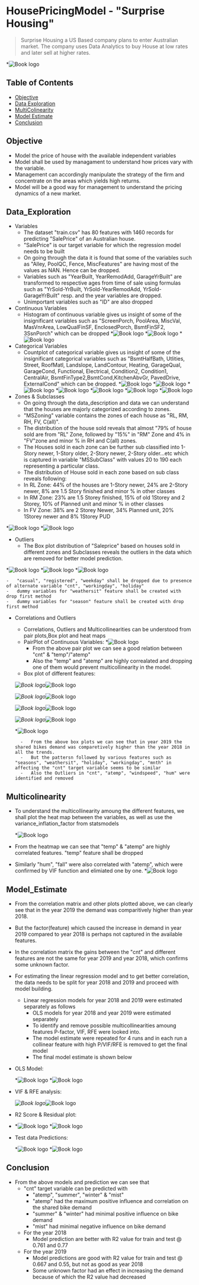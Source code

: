 # HousePricingModel - "Surprise Housing" 
> Surprise Housing a US Based company plans to enter Australian market. 
> The company uses Data Analytics to buy House at low rates and later sell at higher rates. 
> 
> 
>

*![Book logo](/pricing1.jpg)

## Table of Contents
* [Objective](#Objective)
* [Data Exploration](#Data_Exploration)
* [MultiColinearity](#Multicolinearity)
* [Model Estimate](#Model_Estimate)
* [Conclusion](#Conclusion)

<!-- You can include any other section that is pertinent to your problem -->

## Objective
- Model the price of house with the available independent variables
- Model shall be used by managament to understand how prices vary with the variable.
- Management can accordingly manipulate the strategy of the firm and concentrate on the areas which yields high returns.
- Model will be a good way for management to understand the pricing dynamics of a new market.
<!-- You don't have to answer all the questions - just the ones relevant to your project. -->

## Data_Exploration
-  Variables
    -   The dataset "train.csv" has 80 features with 1460 records for predicting "SalePrice" of an Australian house. 
    -   "SalePrice" is our target variable for which the regression model needs to be built
    -   On going through the data it is found that some of the variables such as "Alley, PoolQC, Fence, MiscFeatures" are having most of the values as NAN. Hence can be dropped. 
    -   Variables such as "YearBuilt, YearRemodAdd, GarageYrBuilt" are transformed to respective ages from time of sale using formulas such as  "YrSold-YrBuilt, YrSold-YearRemodAdd, YrSold-GarageYrBuilt" resp. and the year variables are dropped. 
    -   Unimportant variables such as "ID" are also dropped
-   Continuous Variables
    -   Histogram of continuous variable gives us insight of some of the insignificant variables such as "ScreenPorch, PoolArea, MiscVal, MasVnrArea, LowQualFinSF, EnclosedPorch, BsmtFinSF2, 3SsnPorch" which can be dropped
*![Book logo](/cont1.PNG)
*![Book logo](/cont2.PNG)
*![Book logo](/cont3.PNG)
-   Categorical Variables
    -   Countplot of categorical variable gives us insight of some of the insignificant categorical variables such as "BsmtHalfBath, Utlities, Street, RoofMatl, Landslope, LandContour, Heating, GarageQual, GarageCond, Functional, Electrical, Condition2, Condition1, CentralAir, BsmtFinType2,BsmtCond,KitchenAbvGr, PavedDrive, ExternalCond" which can be dropped.
*![Book logo](/cat1.PNG)
*![Book logo](/cat2.PNG)
*![Book logo](/cat3.PNG)
*![Book logo](/cat4.PNG)
*![Book logo](/cat5.PNG)
*![Book logo](/cat6.PNG)
*![Book logo](/cat7.PNG)
-  Zones & Subclasses
    -   On going through the data_description and data we can understand that the houses are majorly categorized according to zones. 
    -   "MSZoning" variable contains the zones of each house as "RL, RM, RH, FV, C(all)". 
    -   The distribution of the house sold reveals that almost "79% of house sold are from "RL" Zone, followed by "15%" in "RM" Zone and 4% in "FV"zone and minor % in RH and C(all) zones.
    -   The Houses sold in each zone can be further sub classified into 1-Story newer, 1-Story older, 2-Story newer, 2-Story older...etc which is captured in variable "MSSubClass" with values 20 to 190 each representing a particular class.
    -   The distribution of House sold in each zone based on sub class reveals following: 
    -   In RL Zone: 44% of the houses are 1-Story newer, 24% are 2-Story newer, 8% are 1.5 Story finished and minor % in other classes
    -   In RM Zone: 23% are 1.5 Storey finished, 15% of old 1Storey and 2 Storey, 10% of Planned unit and minor % in other classes
    -   In FV Zone: 38% are 2 Storey Newer, 34% Planned unit, 20% 1Storey newer and 8% 1Storey PUD

*![Book logo](/zone1.PNG)
*![Book logo](/zone2.PNG)
-  Outliers   
    -   The Box plot distribution of "Saleprice" based on houses sold in different zones and Subclasses reveals the outliers in the data which are removed for better model prediction.

*![Book logo](/mssub1.PNG)
*![Book logo](/mssub2.PNG)
*![Book logo](/mssub3.PNG)

    -   "casual", "registered", "weekday" shall be dropped due to presence of alternate variable "cnt", "workingday", "holiday"
    -   dummy variables for "weathersit" feature shall be created with drop first method
    -   dummy variables for "season" feature shall be created with drop first method
- Correlations and Outliers
    -   Correlations, Outliers and Multicollinearities can be understood from pair plots,Box plot and heat maps
    -   PairPlot of Continuous Variables:
*![Book logo](/PP_BS_YR.png)
        -   From the above pair plot we can see a good relation between "cnt" & "temp"/"atemp"
        -   Also the "temp" and "atemp" are highly correalated and dropping one of them would prevent multicollinearity in the model.
    -   Box plot of different features:
    
    *![Book logo](/seasons.PNG)*![Book logo](/weather.PNG)
    
    *![Book logo](/Holiday.PNG)*![Book logo](/workingday.PNG)
    
    *![Book logo](/cnt.PNG)*![Book logo](/atemp.PNG)
    
    *![Book logo](/hum.PNG)*![Book logo](/windspeed.PNG)
    
    *![Book logo](/month.PNG)
    
        -   From the above box plots we can see that in year 2019 the shared bikes demand was comparetively higher than the year 2018 in all the trends.
        -   But the pattersn followed by various features such as "seasons", "weathersit", "holiday", "workingday", "mnth" in affecting the "cnt" target variable seems to be similar
        -   Also the Outliers in "cnt", "atemp", "windspeed", "hum" were identified and removed


## Multicolinearity
- To understand the multicollinearity amoung the different features, we shall plot the heat map between the variables, as well as use the variance_inflation_factor from statsmodels

    *![Book logo](/heatmap1.PNG)
    
- From the heatmap we can see that "temp" & "atemp" are highly correlated features. "temp" feature shall be dropped
- Similarly "hum", "fall" were also correlated with "atemp", which were confirmed by VIF function and elimiated one by one.
    *![Book logo](/heatmap2.PNG)

## Model_Estimate
- From the correlation matrix and other plots plotted above, we can clearly see that in the year 2019 the demand was comparitively higher than year 2018.
- But the factor(feature) which caused the increase in demand in year 2019 compared to year 2018 is perhaps not captured in the available features.
- In the correlation matrix the gains between the "cnt" and different features are not the same for year 2019 and year 2018, which confirms some unknown factor.
- For estimating the linear regression model and to get better correlation, the data needs to be split for year 2018 and 2019 and proceed with model building.
    - Linear regression models for year 2018 and 2019 were estimated separately as follows
        -   OLS models for year 2018 and year 2019 were estimated separately
        -   To identify and remove possible multicollinearities amoung features P-factor, VIF, RFE were looked into. 
        -   The model estimate were repeated for 4 runs and in each run a collinear feature with high P/VIF/RFE is removed to get the final model
        -   The final model estimate is shown below
- OLS Model:

     *![Book logo](/2018model.PNG)
     *![Book logo](/2019model.PNG)

- VIF & RFE analysis:

    *![Book logo](/vifmodel.PNG)*![Book logo](/rfemodel.PNG)
    
- R2 Score & Residual plot:
- 
    *![Book logo](/r2score.PNG)
    *![Book logo](/predresd.PNG)
    
- Test data Predictions:

  *![Book logo](/pred2018.PNG)
  *![Book logo](/pred2019.PNG)
  
## Conclusion
   -   From the above models and prediction we can see that 
        - "cnt" target variable can be predicted with
            -   "atemp", "summer", "winter" & "mist"
            -   "atemp" had the maximum positive influence and correlation on the shared bike demand
            -   "summer" & "winter" had minimal positive influence on bike demand
            -   "mist" had minimal negative influence on bike demand
        - For the year 2018 
            -   Model prediction are better with R2 value for train and test @ 0.761 and 0.77
        - For the year 2019
            -   Model predictions are good with R2 value for train and test @ 0.667 and 0.55, but not as good as year 2018
            -   Some unknown factor had an effect in increasing the demand because of which the R2 value had decreased
 
<!-- You don't have to answer all the questions - just the ones relevant to your project. -->
